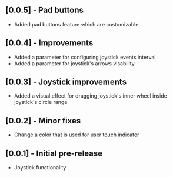 ## [0.0.5] - Pad buttons

* Added pad buttons feature which are customizable

## [0.0.4] - Improvements

* Added a parameter for configuring joystick events interval
* Added a parameter for joystick's arrows visability

## [0.0.3] - Joystick improvements

* Added a visual effect for dragging joystick's inner wheel inside joystick's circle range

## [0.0.2] - Minor fixes

* Change a color that is used for user touch indicator

## [0.0.1] - Initial pre-release

* Joystick functionality
